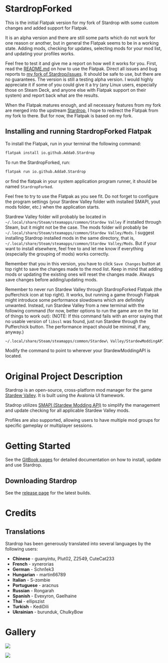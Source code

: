 # StardropForked

This is the initial Flatpak version for my fork of Stardrop with some custom changes and added support for Flatpak.

It is an alpha version and there are still some parts which do not work for one reason or another, but in general the Flatpak seems to be in a working state. Adding mods, checking for updates, selecting mods for your mod list, and updating your profiles works.

Feel free to test it and give me a report on how well it works for you. First, read the [README.md](https://github.com/Adda0/Stardrop/blob/flatpak/README.md) on how to use the Flatpak. Direct all issues and bug reports to [my fork of Stardrop/issues](https://github.com/Adda0/Stardrop/issues). It should be safe to use, but there are no guarantees. The version is still a testing alpha version. I would highly appreciate it if some of you could give it a try (any Linux users, especially those on Steam Deck, and anyone else with Flatpak support on their system) and report back what are the results.

When the Flatpak matures enough, and all necessary features from my fork are merged into the upstream [Stardrop](https://github.com/Floogen/Stardrop/), I hope to redirect the Flatpak from my fork to there. But for now, the Flatpak is based on my fork.

## Installing and running StardropForked Flatpak

To install the Flatpak, run in your terminal the following command:
``` sh
flatpak install io.github.Adda0.Stardrop
```

To run the StardropForked, run:
``` sh
flatpak run io.github.Adda0.Stardrop
```
or find the flatpak in your system application program runner, it should be named `StardropForked`.

Feel free to try to use the Flatpak as you see fit. Do not forget to configure the program settings (your Stardew Valley folder with installed SMAPI, yout mods folder, etc.) when the application starts.

Stardrew Valley folder will probably be located in `~/.local/share/Steam/steamapps/common/Stardew Valley` if installed through Steam, but it might not be the case.
The mods folder will probably be `~/.local/share/Steam/steamapps/common/Stardew Valley/Mods`.
I suggest installing Stardrop installed mods in the same directory, that is, `~/.local/share/Steam/steamapps/common/Stardew Valley/Mods`. But if your want to install elsewhere, feel free to and let me know if everything (especially the grouping of mods) works correctly.

Remember that you in this version, you have to click `Save Changes` button at top right to save the changes made to the mod list. Keep in mind that adding mods or updating the existing ones will reset the changes made. Always save changes before adding/updating mods.

Remember to never run Stardew Valley through StardropForked Flatpak (the pufferchick icon at top right). It works, but running a game through Flatpak might introduce some performance slowdowns which are definitely unwanted. Instead, run Stardew Valley from a new terminal with the following command (for now, better options to run the game are on the list of things to work out): (NOTE: If this command fails with an error saying that no usable version of `libssl` was found, just run Stardew through the Pufferchick button. The performance impact should be minimal, if any, anyway.)
``` sh
~/.local/share/Steam/steamapps/common/Stardew\ Valley/StardewModdingAPI --mods-path ~/.var/app/io.github.Adda0.Stardrop/config/Stardrop/Data/Selected\ Mods

```
Modify the command to point to wherever your StardewModdingAPI is located.

# Original Project Description
 
Stardrop is an open-source, cross-platform mod manager for the game [Stardew Valley](https://www.stardewvalley.net/). It is built using the Avalonia UI framework.

Stadrop utilizes [SMAPI (Stardew Modding API)](https://smapi.io/) to simplify the management and update checking for all applicable Stardew Valley mods.

Profiles are also supported, allowing users to have multiple mod groups for specific gameplay or multiplayer sessions.

# Getting Started

See the [GitBook pages](https://floogen.gitbook.io/stardrop/) for detailed documentation on how to install, update and use Stardrop.

## Downloading Stardrop

See the [release page](https://github.com/Floogen/Stardrop/releases/latest) for the latest builds.

# Credits
## Translations
Stardrop has been generously translated into several languages by the following users:

* **Chinese** - guanyintu, PIut02, Z2549, CuteCat233
* **French** - xynerorias
* **German** - Schn1ek3
* **Hungarian** - martin66789
* **Italian** - S-zombie
* **Portuguese** - aracnus
* **Russian** - Rongarah
* **Spanish** - Evexyron, Gaelhaine
* **Thai** - ellipszist
* **Turkish** - KediDili
* **Ukrainian** - burunduk, ChulkyBow

# Gallery

![](https://imgur.com/WdjwfnG.gif)

![](https://imgur.com/kalsOjS.gif)
